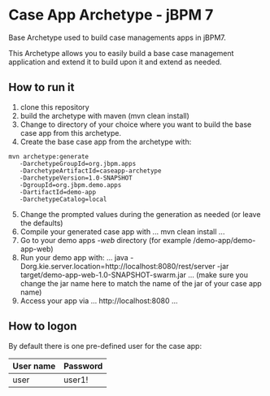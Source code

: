 # Case App Archetype - jBPM 7

Base Archetype used to build case managements apps in jBPM7.

This Archetype allows you to easily build a base case management application
and extend it to build upon it and extend as needed.

How to run it
--------------------
1. clone this repository
2. build the archetype with maven (mvn clean install)
3. Change to directory of your choice where you want to build the 
base case app from this archetype.
4. Create the base case app from the archetype with:
```
mvn archetype:generate 
   -DarchetypeGroupId=org.jbpm.apps 
   -DarchetypeArtifactId=caseapp-archetype 
   -DarchetypeVersion=1.0-SNAPSHOT 
   -DgroupId=org.jbpm.demo.apps 
   -DartifactId=demo-app 
   -DarchetypeCatalog=local
```
5. Change the prompted values during the generation as needed (or leave the defaults)
6. Compile your generated case app with 
...
mvn clean install
...
7. Go to your demo apps *-web* directory (for example /demo-app/demo-app-web)
8. Run your demo app with:
...
java -Dorg.kie.server.location=http://localhost:8080/rest/server -jar target/demo-app-web-1.0-SNAPSHOT-swarm.jar
...
(make sure you change the jar name here to match the name of the jar of your case app name)
9. Access your app via
...
http://localhost:8080
...

How to logon
----------------
By default there is one pre-defined user for the case app:

User name | Password
------------ | -------------
user | user1!

